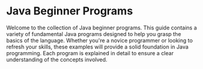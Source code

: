 # Java Beginner Programs
Welcome to the collection of Java beginner programs. This guide contains a variety of fundamental Java programs designed to help you grasp the basics of the language. Whether you're a novice programmer or looking to refresh your skills, these examples will provide a solid foundation in Java programming. Each program is explained in detail to ensure a clear understanding of the concepts involved.
